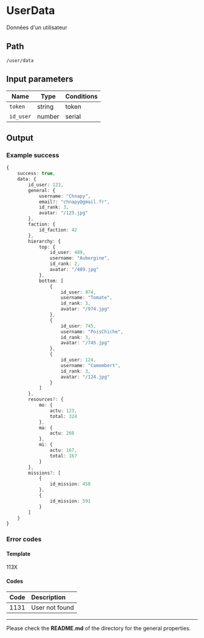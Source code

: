 # UserData
Données d'un utilisateur

## Path
`/user/data`

## Input parameters
| Name | Type | Conditions |
| --- | --- | --- |
| `token` | string | token |
|`id_user` | number | serial |

## Output

### Example success
```TypeScript
{
    success: true,
    data: {
        id_user: 123,
        general: {
            username: "Chnapy", 
            email?: "chnapy@gmail.fr",
            id_rank: 3,
            avatar: "/123.jpg"
        },
        faction: {
            id_faction: 42
        },
        hierarchy: {
            top: {
                id_user: 489,
                username: "Aubergine",
                id_rank: 2,
                avatar: "/489.jpg"
            },
            bottom: [
                {
                    id_user: 974,
                    username: "Tomate",
                    id_rank: 3,
                    avatar: "/974.jpg"
                },
                {
                    id_user: 745,
                    username: "PoisChiche",
                    id_rank: 3,
                    avatar: "/745.jpg"
                },
                {
                    id_user: 124,
                    username: "Camembert",
                    id_rank: 3,
                    avatar: "/124.jpg"
                }
            ]
        },
        resources?: {
            mo: {
                actu: 123,
                total: 324
            },
            ma: {
                actu: 268
            },
            mi: {
                actu: 167,
                total: 167
            }
        },
        missions?: [
            {
                id_mission: 458
            },
            {
                id_mission: 591
            }
        ]
    }
}
```

### Error codes
#### Template
113X

#### Codes
| Code | Description |
| ---: | :--- |
| 1131 | User not found |

---
Please check the **README.md** of the directory for the general properties.